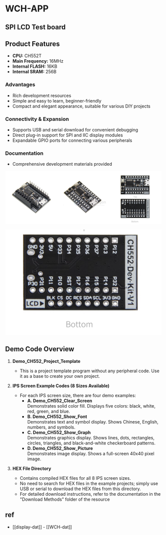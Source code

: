 # WCH-APP

## SPI LCD Test board 

## Product Features

- **CPU:** CH552T
- **Main Frequency:** 16MHz
- **Internal FLASH:** 16KB
- **Internal SRAM:** 256B

### Advantages

- Rich development resources
- Simple and easy to learn, beginner-friendly
- Compact and elegant appearance, suitable for various DIY projects

### Connectivity & Expansion

- Supports USB and serial download for convenient debugging
- Direct plug-in support for SPI and IIC display modules
- Expandable GPIO ports for connecting various peripherals

### Documentation

- Comprehensive development materials provided

![](2025-08-09-18-20-28.png)

![](2025-08-09-18-17-40.png)

## Demo Code Overview

1. **Demo_CH552_Project_Template**  
   - This is a project template program without any peripheral code. Use it as a base to create your own project.

2. **IPS Screen Example Codes (8 Sizes Available)**  
   - For each IPS screen size, there are four demo examples:
     - **A. Demo_CH552_Clear_Screen**  
       Demonstrates solid color fill. Displays five colors: black, white, red, green, and blue.
     - **B. Demo_CH552_Show_Font**  
       Demonstrates text and symbol display. Shows Chinese, English, numbers, and symbols.
     - **C. Demo_CH552_Show_Graph**  
       Demonstrates graphics display. Shows lines, dots, rectangles, circles, triangles, and black-and-white checkerboard patterns.
     - **D. Demo_CH552_Show_Picture**  
       Demonstrates image display. Shows a full-screen 40x40 pixel image.

3. **HEX File Directory**  
   - Contains compiled HEX files for all 8 IPS screen sizes.  
   - No need to search for HEX files in the example projects; simply use USB or serial to download the HEX files from this directory.  
   - For detailed download instructions, refer to the documentation in the "Download Methods" folder of the resource




## ref 

- [[display-dat]] - [[WCH-dat]]